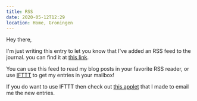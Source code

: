 ```yaml
---
title: RSS
date: 2020-05-12T12:29
location: Home, Groningen
---
```


Hey there,

I'm just writing this entry to let you know that I've added an RSS feed to the
journal. you can find it at [this link](https://journal.mees.io/rss.xml).

You can use this feed to read my blog posts in your favorite RSS reader, or use
[IFTTT](https://ifttt.com/) to get my entries in your mailbox!

If you do want to use IFTTT then check out
[this applet](https://ifttt.com/applets/112937255d) that I made to email me the
new entries.